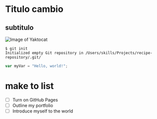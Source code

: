 # Titulo cambio
## subtitulo
![Image of Yaktocat](https://octodex.github.com/images/yaktocat.png)

```
$ git init
Initialized empty Git repository in /Users/skills/Projects/recipe-repository/.git/
```

``` javascript
var myVar = "Hello, world!";
```
# make to list

- [ ] Turn on GitHub Pages
- [ ] Outline my portfolio
- [ ] Introduce myself to the world
